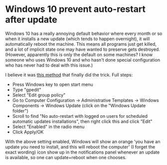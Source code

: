 # Windows 10 prevent auto-restart after update

Windows 10 has a really annoying default behavior where every month
or so when it installs a new update (which tends to happen overnight),
it will automatically reboot the machine.  This means all programs
just get killed, and a lot of implicit state one may have wanted
to preserve gets destroyed.  (However, apparently this is only
the default on some machines?  I know someone who uses Windows 10
and who hasn't done special configuration who has never had to deal
with this issue.)

I believe it was [this method](https://www.reddit.com/r/Windows10/comments/qtb1cr/ive_tried_everything_to_disable_automatic/hki9k0r/)
that finally did the trick. Full steps:

- Press Windows key to open start menu
- Type "gpedit"
- Select "Edit group policy"
- Go to Computer Configuration → Administrative Templates → Windows Components → Windows Update (click on the "Windows Update folder")
- Scroll to find "No auto-restart with logged on users for scheduled automatic updates installations", then right click this and click "Edit"
- Select "Enabled" in the radio menu
- Click Apply/OK

With the above setting enabled, Windows will show an orange
'you have an update you need to install, and this will reboot the computer'
(I forget the exact wording) icon show up in the notifications panel
whenever an update is available, so one can update+reboot when one chooses.
